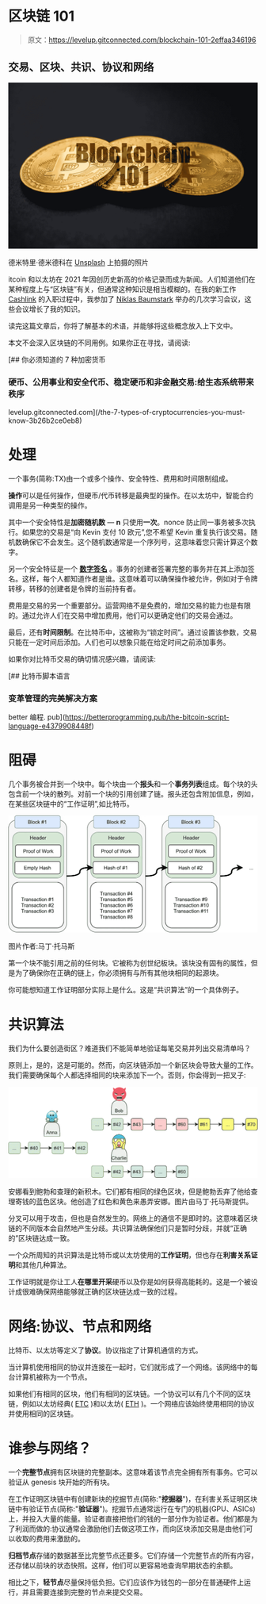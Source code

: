 # 区块链 101

> 原文：<https://levelup.gitconnected.com/blockchain-101-2effaa346196>

## 交易、区块、共识、协议和网络

![](img/37b53f248bec2b9223860bf05a9f1982.png)

德米特里·德米德科在 [Unsplash](https://unsplash.com?utm_source=medium&utm_medium=referral) 上拍摄的照片

itcoin 和以太坊在 2021 年因创历史新高的价格记录而成为新闻。人们知道他们在某种程度上与“区块链”有关，但通常这种知识是相当模糊的。在我的新工作 [Cashlink](https://cashlink.de/) 的入职过程中，我参加了 [Niklas Baumstark](https://twitter.com/_niklasb) 举办的几次学习会议，这些会议增长了我的知识。

读完这篇文章后，你将了解基本的术语，并能够将这些概念放入上下文中。

本文不会深入区块链的不同用例。如果你正在寻找，请阅读:

[](/the-7-types-of-cryptocurrencies-you-must-know-3b26b2ce0eb8) [## 你必须知道的 7 种加密货币

### 硬币、公用事业和安全代币、稳定硬币和非金融交易:给生态系统带来秩序

levelup.gitconnected.com](/the-7-types-of-cryptocurrencies-you-must-know-3b26b2ce0eb8) 

# 处理

一个事务(简称:TX)由一个或多个操作、安全特性、费用和时间限制组成。

**操作**可以是任何操作，但硬币/代币转移是最典型的操作。在以太坊中，智能合约调用是另一种类型的操作。

其中一个安全特性是**加密随机数** — **n** 只使用**一次**。nonce 防止同一事务被多次执行。如果您的交易是“向 Kevin 支付 10 欧元”,您不希望 Kevin 重复执行该交易。随机数确保它不会发生。这个随机数通常是一个序列号，这意味着您只需计算这个数字。

另一个安全特征是一个 [**数字签名**](/5-applications-of-digital-signatures-4e785d22d439) 。事务的创建者签署完整的事务并在其上添加签名。这样，每个人都知道作者是谁。这意味着可以确保操作被允许，例如对于令牌转移，转移的创建者是令牌的当前持有者。

费用是交易的另一个重要部分。运营网络不是免费的，增加交易的能力也是有限的。通过允许人们在交易中增加费用，他们可以更确定他们的交易会通过。

最后，还有**时间限制**。在比特币中，这被称为“锁定时间”。通过设置该参数，交易只能在一定时间后添加。人们也可以想象只能在给定时间之前添加事务。

如果你对比特币交易的确切情况感兴趣，请阅读:

[](https://betterprogramming.pub/the-bitcoin-script-language-e4379908448f) [## 比特币脚本语言

### 变革管理的完美解决方案

better 编程. pub](https://betterprogramming.pub/the-bitcoin-script-language-e4379908448f) 

# 阻碍

几个事务被合并到一个块中。每个块由一个**报头**和一个**事务列表**组成。每个块的头包含前一个块的散列。对前一个块的引用创建了链。报头还包含附加信息，例如，在某些区块链中的“工作证明”,如比特币。

![](img/e2d1d4373e5a600ab98ebf8c70dae422.png)

图片作者:马丁·托马斯

第一个块不能引用之前的任何块。它被称为创世纪板块。该块没有固有的属性，但是为了确保你在正确的链上，你必须拥有与所有其他块相同的起源块。

你可能想知道工作证明部分实际上是什么。这是“共识算法”的一个具体例子。

# 共识算法

我们为什么要创造街区？难道我们不能简单地验证每笔交易并列出交易清单吗？

原则上，是的，这是可能的。然而，向区块链添加一个新区块会导致大量的工作。我们需要确保每个人都选择相同的块来添加下一个。否则，你会得到一把叉子:

![](img/dae40e0dea8a9b1f71796ba172c005e3.png)

安娜看到鲍勃和查理的新积木。它们都有相同的绿色区块，但是鲍勃丢弃了他给查理寄钱的蓝色区块。他创造了红色和黄色来愚弄安娜。图片由马丁·托马斯提供。

分叉可以用于攻击，但也是自然发生的。网络上的通信不是即时的。这意味着区块链的不同版本会自然地产生分歧。共识算法确保他们只是暂时分歧，并就“正确的”区块链达成一致。

一个众所周知的共识算法是比特币或以太坊使用的**工作证明**，但也存在**利害关系证明**和其他几种算法。

工作证明就是你让工人**在哪里开采**硬币以及你是如何获得高能耗的。这是一个被设计成很难确保网络能够就正确的区块链达成一致的过程。

# 网络:协议、节点和网络

比特币、以太坊等定义了**协议**。协议指定了计算机通信的方式。

当计算机使用相同的协议并连接在一起时，它们就形成了一个网络。该网络中的每台计算机被称为一个节点。

如果他们有相同的区块，他们有相同的区块链。一个协议可以有几个不同的区块链，例如以太坊经典( [ETC](https://coinmarketcap.com/de/currencies/ethereum-classic/) )和以太坊( [ETH](https://coinmarketcap.com/de/currencies/ethereum/) )。一个网络应该始终使用相同的协议并使用相同的区块链。

# 谁参与网络？

一个**完整节点**拥有区块链的完整副本。这意味着该节点完全拥有所有事务。它可以验证从 genesis 块开始的所有块。

在工作证明区块链中有创建新块的挖掘节点(简称:"**挖掘器**")，在利害关系证明区块链中有验证节点(简称:"**验证器**")。挖掘节点通常运行在专门的机器(GPU、ASICs)上，并投入大量的能量。验证者直接把他们的钱的一部分作为验证者。他们都是为了利润而做的:协议通常会激励他们去做这项工作，而向区块添加交易是由他们可以收取的费用来激励的。

**归档节点**存储的数据甚至比完整节点还要多。它们存储一个完整节点的所有内容，还存储以前块的状态快照。这样，他们可以更容易地查询早期状态的余额。

相比之下，**轻节点**尽量保持低负担。它们应该作为钱包的一部分在普通硬件上运行，并且需要连接到完整的节点来提交交易。